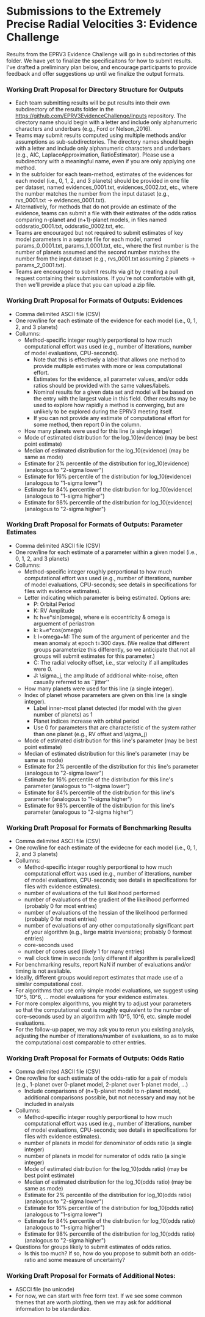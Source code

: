 # Submissions to the Extremely Precise Radial Velocities 3:  Evidence Challenge

Results from the EPRV3 Evidence Challenge will go in subdirectories of this folder. 
We have yet to finalize the specificaitons for how to submit results.  
I've drafted a preliminary plan below, and encourage participants to provide feedback and offer suggestions up until we finalize the output formats.

### Working Draft Proposal for Directory Structure for Outputs
* Each team submitting results will be put results into their own subdirectory of the results folder in the https://github.com/EPRV3EvidenceChallenge/Inputs repository.  The directory name should begin with a letter and include only alphanumeric characters and underbars (e.g., Ford or Nelson_2016).
* Teams may submit results computed using multiple methods and/or assumptions as sub-subdirectories.  The directory names should begin with a letter and include only alphanumeric characters and underbars (e.g., AIC, LaplaceApproximation, RatioEstimator).  Please use a subdirectory with a meaningful name, even if you are only applying one method.  
* In the subfolder for each team-method, estimates of the evidences for each model (i.e., 0, 1, 2, and 3 planets) should be provided in one file per dataset, named evidences_0001.txt, evidences_0002.txt, etc., where the number matches the number from the input dataset (e.g., rvs_0001.txt -> evidences_0001.txt).  
* Alternatively, for methods that do not provide an estimate of the evidence, teams can submit a file with their estimates of the odds ratios comparing n-planet and (n+1)-planet models, in files named oddsratio_0001.txt, oddsratio_0002.txt, etc.
* Teams are encouraged but not required to submit estimates of key model parameters in a seprate file for each model, named params_0_0001.txt, params_1_0001.txt, etc., where the first number is the number of planets assumed and the second number matches the number from the input dataset (e.g., rvs_0001.txt assuming 2 planets -> params_2_0001.txt).  
* Teams are encouraged to submit results via git by creating a pull request containing their submissions.  If you're not comfortable with git, then we'll provide a place that you can upload a zip file.  

### Working Draft Proposal for Formats of Outputs: Evidences
* Comma delimited ASCII file (CSV)
* One row/line for each estimate of the evidence for each model (i.e., 0, 1, 2, and 3 planets) 
* Collumns:
  - Method-specific integer roughly perportional to how much computational effort was used (e.g., number of itterations, number of model evaluations, CPU-seconds).  
     + Note that this is effectively a label that allows one method to provide multiple estimates with more or less computational effort.  
     + Estimates for the evidence, all parameter values, and/or odds ratios should be provided with the same values/labels.
     + Nominal results for a given data set and model will be based on the entry with the largest value in this field.  Other results may be used to explore how rapidly a method is converging, but are unlikely to be explored during the EPRV3 meeting itself.
     + If you can not provide any estimate of computational effort for some method, then report 0 in the column.
  - How many planets were used for this line (a single integer)
  - Mode of estimated distribution for the log_10(evidence) (may be best point estimate)
  - Median of estimated distribution for the log_10(evidence) (may be same as mode)
  - Estimate for 2% percentile of the distribution for log_10(evidence) (analogous to "2-sigma lower")
  - Estimate for 16% percentile of the distribution for log_10(evidence) (analogous to "1-sigma lower")
  - Estimate for 84% percentile of the distribution for log_10(evidence) (analogous to "1-sigma higher")
  - Estimate for 98% percentile of the distribution for log_10(evidence) (analogous to "2-sigma higher")

### Working Draft Proposal for Formats of Outputs: Parameter Estimates
* Comma delimited ASCII file (CSV)
* One row/line for each estimate of a parameter within a given model (i.e., 0, 1, 2, and 3 planets)
* Collumns:
  - Method-specific integer roughly perportional to how much computational effort was used (e.g., number of itterations, number of model evaluations, CPU-seconds; see details in specifications for files with evidence estimates).
  - Letter indicating which parameter is being estimated.  Options are:
      + P: Orbital Period
      + K: RV Amplitude
      + h: h=e*sin(omega), where e is eccentricity & omega is arguement of periastron 
      + k: k=e*cos(omega)
      + l: l=omega+M:  The sum of the argument of pericenter and the mean anomaly at epoch t=300 days.  (We realize that different groups parameterize this differently, so we anticipate that not all groups will submit estimates for this parameter.)
      + C: The radial velocity offset, i.e., star velocity if all amplitudes were 0.
      + J: \sigma_j, the amplitude of additional white-noise, often casually referred to as ``jitter''
  - How many planets were used for this line (a single integer).
  - Index of planet whose parameters are given on this line (a single integer).  
      + Label inner-most planet detected (for model with the given number of planets) as 1
      + Planet indices increase with orbital period
      + Use 0 for parameters that are characteristic of the system rather than one planet (e.g., RV offset and \sigma_j)
  - Mode of estimated distribution for this line's parameter (may be best point estimate)
  - Median of estimated distribution for this line's parameter (may be same as mode)
  - Estimate for 2% percentile of the distribution for this line's parameter (analogous to "2-sigma lower")
  - Estimate for 16% percentile of the distribution for this line's parameter (analogous to "1-sigma lower")
  - Estimate for 84% percentile of the distribution for this line's parameter (analogous to "1-sigma higher")
  - Estimate for 98% percentile of the distribution for this line's parameter (analogous to "2-sigma higher")
  
  
### Working Draft Proposal for Formats of Benchmarking Results
* Comma delimited ASCII file (CSV)
* One row/line for each estimate of the evidecne for each model (i.e., 0, 1, 2, and 3 planets) 
* Collumns:
  - Method-specific integer roughly perportional to how much computational effort was used (e.g., number of itterations, number of model evaluations, CPU-seconds; see details in specifications for files with evidence estimates).
  - number of evaluations of the full likelihood performed
  - number of evaluations of the gradient of the likelihood performed (probably 0 for most entries)
  - number of evaluations of the hessian of the likelihood performed (probably 0 for most entries)
  - number of evaluations of any other computationally significant part of your algorithm (e.g., large matrix inversions; probably 0 formost entries)
  - core-seconds used
  - number of cores used (likely 1 for many entries)
  - wall clock time in seconds (only different if algorithm is parallelized)
* For benchmarking results, report NaN if number of evaluations and/or timing is not avaliable.  
* Ideally, different groups would report estimates that made use of a similar computational cost.  
* For algorithms that use only simple model evaluations, we suggest using 10^5, 10^6, ... model evaluations for your evidence estimates.
* For more complex algorithms, you might try to adjust your parameters so that the computational cost is roughly equivalent to the number of core-seconds used by an algorithm with 10^5, 10^6, etc. simple model evaluations.  
* For the follow-up paper, we may ask you to rerun you existing analysis, adjusting the number of itterations/number of evaluations, so as to make the computational cost comparable to other entries.  


### Working Draft Proposal for Formats of Outputs: Odds Ratio
* Comma delimited ASCII file (CSV)
* One row/line for each estimate of the odds-ratio for a pair of models (e.g., 1-planet over 0-planet model, 2-planet over 1-planet model, ...)
   - Include comparisons of (n+1)-planet model to n-planet model, additional comparisons possible, but not necessary and may not be included in analysis
* Collumns:
  - Method-specific integer roughly perportional to how much computational effort was used (e.g., number of itterations, number of model evaluations, CPU-seconds; see details in specifications for files with evidence estimates).
  - number of planets in model for denominator of odds ratio (a single integer)
  - number of planets in model for numerator of odds ratio (a single integer)
  - Mode of estimated distribution for the log_10(odds ratio) (may be best point estimate)
  - Median of estimated distribution for the log_10(odds ratio) (may be same as mode)
  - Estimate for 2% percentile of the distribution for log_10(odds ratio) (analogous to "2-sigma lower")
  - Estimate for 16% percentile of the distribution for log_10(odds ratio) (analogous to "1-sigma lower")
  - Estimate for 84% percentile of the distribution for log_10(odds ratio) (analogous to "1-sigma higher")
  - Estimate for 98% percentile of the distribution for log_10(odds ratio) (analogous to "2-sigma higher")
* Questions for groups likely to submit estimates of odds ratios.  
  - Is this too much?  If so, how do you propose to submit both an odds-ratio and some measure of uncertainty?
  
### Working Draft Proposal for Formats of Additional Notes:
* ASCCI file (no unicode)
* For now, we can start with free form text.  If we see some common themes that are worth plotting, then we may ask for additional information to be standardize. 
  
